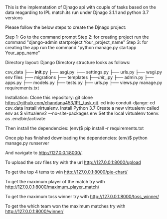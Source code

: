 
This is the implematation of Djnago api with couple of tasks based on the data reagarding to IPL match.its run under Djnago 3.1.1 and python 3.7 versions

Please follow the below steps to create the Djnago project:

Step 1: Go to the command prompt
Step 2: for creating project run the command  "django-admin startproject Your_project_name"
Step 3: for creating the app run the command "python manage.py startapp Your_app_name"


Directory layout:
Django Directory structure looks as follows:

csv_data
├──  __init__.py
├──  asgi.py
├──  settings.py
├──  urls.py
├──  wsgi.py
env
files
├──   migrations
├──   templates
├──_init__.py
├──   admin.py
├──  apps.py
├──  models.py
├──  tests.py
├──  urls.py
├──  views.py
manage.py
requirements.txt

Installation:
Clone this repository: git clone https://github.com/chandana453/IPL_task.git.
cd into conduit-django: cd csv_data
Install virtualenv.
Install Python 3.7
Create a new virtualenv called env as $ virtualenv2 --no-site-packages env
Set the local virtualenv toenv. as   .env/bin/activate


Then install the dependencies:
(env)$ pip install -r requirements.txt

Once pip has finished downloading the dependencies:
(env)$ python manage.py runserver

And navigate to http://127.0.0.1:8000/.

To upload the csv files try with the url http://127.0.0.1:8000/upload

To get the top 4  tems to win http://127.0.0.1:8000/pie-chart/ 

To get the maximum player of the match try with http://127.0.0.1:8000/maximum_player_match/

To get the maximum toss winner try with  http://127.0.0.1:8000/toss_winner/

To get the which team won the maximum matches try with http://127.0.0.1:8000/winner/















